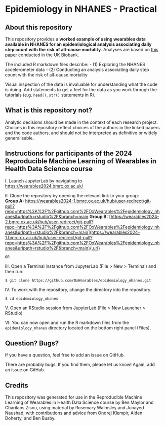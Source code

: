 # Epidemiology in NHANES - Practical

## About this repository

This repository provides a **worked example of using wearables data available in NHANES for an epidemiological analysis associating daily step count with the risk of all-cause mortality**. Analyses are based on [this paper](https://journals.lww.com/acsm-msse/fulltext/2024/10000/self_supervised_machine_learning_to_characterize.9.aspx) conducted in the UK Biobank.

The included R markdown files describe: - (1) Exploring the NHANES accelerometer data - (2) Conducting an analysis associating daily step count with the risk of all-cause mortality

Visual inspection of the data is invaluable for understanding what the code is doing. Add statements to get a feel for the data as you work through the tutorials (e.g. `head()`, `str()` statements in R).

## What is this repository **not**?

Analytic decisions should be made in the context of each research project. Choices in this repository reflect choices of the authors in the linked papers and the code authors, and should not be interpreted as definitive or widely generalisable.

## Instructions for participants of the 2024 Reproducible Machine Learning of Wearables in Health Data Science course

I. Launch JupyterLab by navigating to <https://wearables2024.bmrc.ox.ac.uk/>

II. Clone the repository by opening the relevant link to your group: \
    **Group A:** <https://wearables2024-1.bmrc.ox.ac.uk/hub/user-redirect/git-pull?repo=https%3A%2F%2Fgithub.com%2FOxWearables%2Fepidemiology_nhanes&urlpath=rstudio%2F&branch=main> **Group B:** [https://wearables2024-2.bmrc.ox.ac.uk/hub/user-redirect/git-pull?repo=https%3A%2F%2Fgithub.com%2FOxWearables%2Fepidemiology_nhanes&urlpath=rstudio%2F&branch=main](https://wearables2024-1.bmrc.ox.ac.uk/hub/user-redirect/git-pull?repo=https%3A%2F%2Fgithub.com%2FOxWearables%2Fepidemiology_nhanes&urlpath=rstudio%2F&branch=main){.uri}

    OR

III. Open a Terminal instance from JupyterLab (File \> New \> Terminal) and then run:

``` shell
$ git clone https://github.com/OxWearables/epidemiology_nhanes.git
```

IV. To work with the repository, change the directory into the repository:

``` shell
$ cd epidemiology_nhanes
```

V. Open an RStudio session from JupyterLab (File \> New Launcher \> RStudio)

VI. You can now open and run the R markdown files from the `epidemiology_nhanes` directory located on the bottom right panel (Files).

## Question? Bugs?

If you have a question, feel free to add an issue on GitHub.

There are probably bugs. If you find them, please let us know! Again, add an issue on GitHub.

## Credits

This repository was generated for use in the Reproducible Machine Learning of Wearables in Health Data Science course by Ben Maylor and Charilaos Zisou, using material by Rosemary Walmsley and Junayed Naushad, with contributions and advice from Ondrej Klempir, Aiden Doherty, and Ben Busby.
